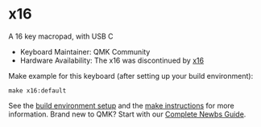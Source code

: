 # x16

A 16 key macropad, with USB C

* Keyboard Maintainer: QMK Community
* Hardware Availability: The x16 was discontinued by [x16](https://yinxianwei.github.io/x16/)

Make example for this keyboard (after setting up your build environment):

    make x16:default

See the [build environment setup](https://docs.qmk.fm/#/getting_started_build_tools) and the [make instructions](https://docs.qmk.fm/#/getting_started_make_guide) for more information. Brand new to QMK? Start with our [Complete Newbs Guide](https://docs.qmk.fm/#/newbs).
